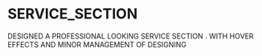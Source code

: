# SERVICE_SECTION
DESIGNED A PROFESSIONAL LOOKING SERVICE SECTION . WITH HOVER EFFECTS AND MINOR MANAGEMENT OF DESIGNING
